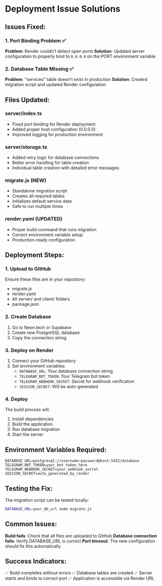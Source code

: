 # Deployment Issue Solutions

## Issues Fixed:

### 1. Port Binding Problem ✅
**Problem**: Render couldn't detect open ports
**Solution**: Updated server configuration to properly bind to `0.0.0.0` on the PORT environment variable

### 2. Database Table Missing ✅
**Problem**: "services" table doesn't exist in production
**Solution**: Created migration script and updated Render configuration

## Files Updated:

### server/index.ts
- Fixed port binding for Render deployment
- Added proper host configuration (0.0.0.0)
- Improved logging for production environment

### server/storage.ts
- Added retry logic for database connections
- Better error handling for table creation
- Individual table creation with detailed error messages

### migrate.js (NEW)
- Standalone migration script
- Creates all required tables
- Initializes default service data
- Safe to run multiple times

### render.yaml (UPDATED)
- Proper build command that runs migration
- Correct environment variable setup
- Production-ready configuration

## Deployment Steps:

### 1. Upload to GitHub
Ensure these files are in your repository:
- migrate.js
- render.yaml
- All server/ and client/ folders
- package.json

### 2. Create Database
1. Go to Neon.tech or Supabase
2. Create new PostgreSQL database
3. Copy the connection string

### 3. Deploy on Render
1. Connect your GitHub repository
2. Set environment variables:
   - `DATABASE_URL`: Your database connection string
   - `TELEGRAM_BOT_TOKEN`: Your Telegram bot token
   - `TELEGRAM_WEBHOOK_SECRET`: Secret for webhook verification
   - `SESSION_SECRET`: Will be auto-generated

### 4. Deploy
The build process will:
1. Install dependencies
2. Build the application
3. Run database migration
4. Start the server

## Environment Variables Required:

```
DATABASE_URL=postgresql://username:password@host:5432/database
TELEGRAM_BOT_TOKEN=your_bot_token_here
TELEGRAM_WEBHOOK_SECRET=your_webhook_secret
SESSION_SECRET=auto_generated_by_render
```

## Testing the Fix:

The migration script can be tested locally:
```bash
DATABASE_URL=your_db_url node migrate.js
```

## Common Issues:

**Build fails**: Check that all files are uploaded to GitHub
**Database connection fails**: Verify DATABASE_URL is correct
**Port timeout**: The new configuration should fix this automatically

## Success Indicators:

✅ Build completes without errors
✅ Database tables are created
✅ Server starts and binds to correct port
✅ Application is accessible via Render URL